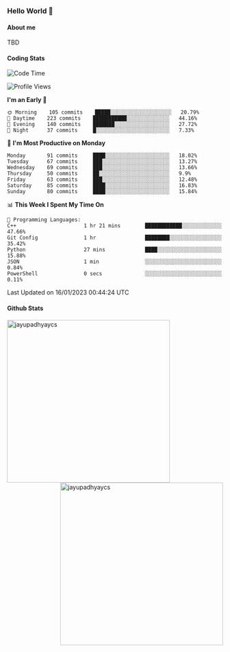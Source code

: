 ### Hello World 👋
#### About me
TBD
#### Coding Stats
<!--START_SECTION:waka-->
![Code Time](http://img.shields.io/badge/Code%20Time-342%20hrs%2037%20mins-blue)

![Profile Views](http://img.shields.io/badge/Profile%20Views-2-blue)

**I'm an Early 🐤** 

```text
🌞 Morning    105 commits    █████░░░░░░░░░░░░░░░░░░░░   20.79% 
🌆 Daytime    223 commits    ███████████░░░░░░░░░░░░░░   44.16% 
🌃 Evening    140 commits    ███████░░░░░░░░░░░░░░░░░░   27.72% 
🌙 Night      37 commits     █░░░░░░░░░░░░░░░░░░░░░░░░   7.33%

```
📅 **I'm Most Productive on Monday** 

```text
Monday       91 commits     ████░░░░░░░░░░░░░░░░░░░░░   18.02% 
Tuesday      67 commits     ███░░░░░░░░░░░░░░░░░░░░░░   13.27% 
Wednesday    69 commits     ███░░░░░░░░░░░░░░░░░░░░░░   13.66% 
Thursday     50 commits     ██░░░░░░░░░░░░░░░░░░░░░░░   9.9% 
Friday       63 commits     ███░░░░░░░░░░░░░░░░░░░░░░   12.48% 
Saturday     85 commits     ████░░░░░░░░░░░░░░░░░░░░░   16.83% 
Sunday       80 commits     ████░░░░░░░░░░░░░░░░░░░░░   15.84%

```


📊 **This Week I Spent My Time On** 

```text
💬 Programming Languages: 
C++                      1 hr 21 mins        ████████████░░░░░░░░░░░░░   47.66% 
Git Config               1 hr                ████████░░░░░░░░░░░░░░░░░   35.42% 
Python                   27 mins             ████░░░░░░░░░░░░░░░░░░░░░   15.88% 
JSON                     1 min               ░░░░░░░░░░░░░░░░░░░░░░░░░   0.84% 
PowerShell               0 secs              ░░░░░░░░░░░░░░░░░░░░░░░░░   0.11%

```


 Last Updated on 16/01/2023 00:44:24 UTC
<!--END_SECTION:waka-->
#### Github Stats

<p  ><img align="left" src="https://github-readme-stats.vercel.app/api/top-langs?username=jayupadhyaycs&theme=tokyonight&show_icons=true&locale=en&layout=compact" alt="jayupadhyaycs" width="380px"  /> 
<img align="right" src="https://github-readme-streak-stats.herokuapp.com/?user=jayupadhyaycs&theme=tokyonight&" alt="jayupadhyaycs" width="380px"/>
</p>




<!--
**JayUpadhyayCS/JayUpadhyayCS** is a ✨ _special_ ✨ repository because its `README.md` (this file) appears on your GitHub profile.

Here are some ideas to get you started:

- 🔭 I’m currently working on ...
- 🌱 I’m currently learning ...
- 👯 I’m looking to collaborate on ...
- 🤔 I’m looking for help with ...
- 💬 Ask me about ...
- 📫 How to reach me: ...
- 😄 Pronouns: ...
- ⚡ Fun fact: ...
-->
